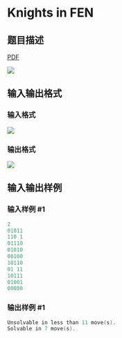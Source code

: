 # Knights in FEN

## 题目描述

[problemUrl]: https://uva.onlinejudge.org/index.php?option=com_onlinejudge&Itemid=8&category=16&page=show_problem&problem=1363

[PDF](https://uva.onlinejudge.org/external/104/p10422.pdf)

![](https://cdn.luogu.com.cn/upload/vjudge_pic/UVA10422/3265c846ddd580dc8afd2fafe2c8ca8fbadda0f2.png)

## 输入输出格式

### 输入格式

![](https://cdn.luogu.com.cn/upload/vjudge_pic/UVA10422/79de21faaeeda46febda42dcd129a8d6ebda9c3d.png)

### 输出格式

![](https://cdn.luogu.com.cn/upload/vjudge_pic/UVA10422/29ff614ea5e7ef8dd5a6c7639777b352ed9b07ca.png)

## 输入输出样例

### 输入样例 #1

```cpp
2
01011
110 1
01110
01010
00100
10110
01 11
10111
01001
00000
```


### 输出样例 #1

```cpp
Unsolvable in less than 11 move(s).
Solvable in 7 move(s).
```


